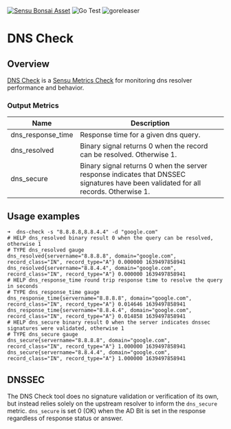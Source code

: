 [![Sensu Bonsai Asset](https://img.shields.io/badge/Bonsai-Download%20Me-brightgreen.svg?colorB=89C967&logo=sensu)](https://bonsai.sensu.io/assets/sensu/dns-check)
![Go Test](https://github.com/sensu/dns-check/workflows/Go%20Test/badge.svg)
![goreleaser](https://github.com/sensu/dns-check/workflows/goreleaser/badge.svg)

# DNS Check

## Overview
[DNS Check][1] is a [Sensu Metrics Check][2] for monitoring dns resolver performance and behavior.

### Output Metrics

| Name                  | Description   |
|-----------------------|---------------|
| dns_response_time      | Response time for a given dns query. |
| dns_resolved   | Binary signal returns 0 when the record can be resolved. Otherwise 1.  |
| dns_secure    | Binary signal returns 0 when the server response indicates that DNSSEC signatures have been validated for all records. Otherwise 1. |

## Usage examples

```
➜  dns-check -s "8.8.8.8,8.8.4.4" -d "google.com"
# HELP dns_resolved binary result 0 when the query can be resolved, otherwise 1
# TYPE dns_resolved gauge
dns_resolved{servername="8.8.8.8", domain="google.com", record_class="IN", record_type="A"} 0.000000 1639497858941
dns_resolved{servername="8.8.4.4", domain="google.com", record_class="IN", record_type="A"} 0.000000 1639497858941
# HELP dns_response_time round trip response time to resolve the query in seconds
# TYPE dns_response_time gauge
dns_response_time{servername="8.8.8.8", domain="google.com", record_class="IN", record_type="A"} 0.014646 1639497858941
dns_response_time{servername="8.8.4.4", domain="google.com", record_class="IN", record_type="A"} 0.014858 1639497858941
# HELP dns_secure binary result 0 when the server indicates dnssec signatures were validated, otherwise 1
# TYPE dns_secure gauge
dns_secure{servername="8.8.8.8", domain="google.com", record_class="IN", record_type="A"} 1.000000 1639497858941
dns_secure{servername="8.8.4.4", domain="google.com", record_class="IN", record_type="A"} 1.000000 1639497858941
```

## DNSSEC

The DNS Check tool does no signature validation or verification of its own, but instead relies solely on the upstream resolver to inform the `dns_secure` metric. `dns_secure` is set 0 (OK) when the AD Bit is set in the response regardless of response status or answer.

[1]: https://github.com/sensu/dns-check
[2]: https://docs.sensu.io/sensu-go/latest/observability-pipeline/observe-schedule/checks/

